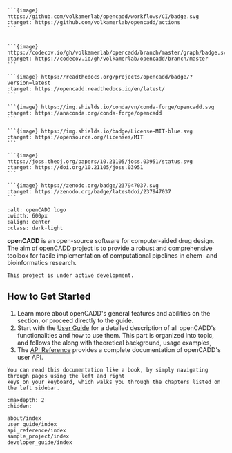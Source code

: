 
````{margin}

```{image} https://github.com/volkamerlab/opencadd/workflows/CI/badge.svg
:target: https://github.com/volkamerlab/opencadd/actions
```


```{image} https://codecov.io/gh/volkamerlab/opencadd/branch/master/graph/badge.svg
:target: https://codecov.io/gh/volkamerlab/opencadd/branch/master
```

```{image} https://readthedocs.org/projects/opencadd/badge/?version=latest
:target: https://opencadd.readthedocs.io/en/latest/
```

```{image} https://img.shields.io/conda/vn/conda-forge/opencadd.svg
:target: https://anaconda.org/conda-forge/opencadd
```

```{image} https://img.shields.io/badge/License-MIT-blue.svg
:target: https://opensource.org/licenses/MIT
```

```{image} https://joss.theoj.org/papers/10.21105/joss.03951/status.svg
:target: https://doi.org/10.21105/joss.03951
```

```{image} https://zenodo.org/badge/237947037.svg
:target: https://zenodo.org/badge/latestdoi/237947037
```
````



```{image} _static/logo.svg
:alt: openCADD logo
:width: 600px
:align: center
:class: dark-light
```



**openCADD** is an open-source software for computer-aided drug design.
The aim of openCADD project is to provide a robust and comprehensive toolbox
for facile implementation of computational pipelines in chem- and bioinformatics research.

```{note}
This project is under active development.
```

## How to Get Started
1. Learn more about openCADD's general features and abilities on the [](getting_started/intro) 
   section, or proceed directly to the [](getting_started/installation) guide.
2. Start with the [User Guide](user_guide/index) for a detailed description of all openCADD's functionalities 
   and how to use them. This part is organized into topic, and follows the along with theoretical background, usage examples,
3. The [API Reference](api_reference/index.md) provides a complete documentation of openCADD's user API.

```{tip}
You can read this documentation like a book, by simply navigating through pages using the left and right
keys on your keyboard, which walks you through the chapters listed on the left sidebar.
```

```{toctree}
:maxdepth: 2
:hidden:

about/index
user_guide/index
api_reference/index
sample_project/index
developer_guide/index
```